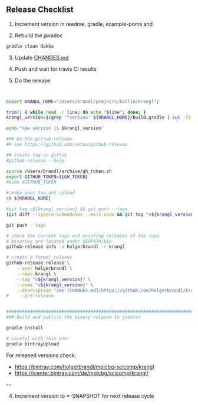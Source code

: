 ## Release Checklist

1. Increment version in readme, gradle, example-poms and

2. Rebuild the javadoc

```bash
gradle clean dokka
```

3. Update [CHANGES.md](../CHANGES.md)

4. Push and wait for travis CI results

5. Do the release

```bash


export KRANGL_HOME="/Users/brandl/projects/kotlin/krangl";

trim() { while read -r line; do echo "$line"; done; }
krangl_version=$(grep '^version' ${KRANGL_HOME}/build.gradle | cut -f2 -d' ' | tr -d "'" | trim)

echo "new version is $krangl_version"

### Do the github release
## see https://github.com/aktau/github-release

## create tag on github 
#github-release --help

source /Users/brandl/archive/gh_token.sh
export GITHUB_TOKEN=${GH_TOKEN}
#echo $GITHUB_TOKEN

# make your tag and upload
cd ${KRANGL_HOME}

#git tag v${krangl_version} && git push --tags
(git diff --ignore-submodules --exit-code && git tag "v${krangl_version}")  || echo "could not tag current branch"

git push --tags

# check the current tags and existing releases of the repo
# binaries are located under $GOPATH/bin
github-release info -u holgerbrandl -r krangl

# create a formal release
github-release release \
    --user holgerbrandl \
    --repo krangl \
    --tag "v${krangl_version}" \
    --name "v${krangl_version}" \
    --description "See [CHANGES.md](https://github.com/holgerbrandl/krangl/blob/master/CHANGES.md) for changes." 
#    --pre-release


########################################################################
### Build and publish the binary release to jcenter

gradle install

# careful with this one!
gradle bintrayUpload
```

For released versions check:

- https://bintray.com/holgerbrandl/mpicbg-scicomp/krangl
- https://jcenter.bintray.com/de/mpicbg/scicomp/krangl/

--

4. Increment version to *-SNAPSHOT for next release cycle

